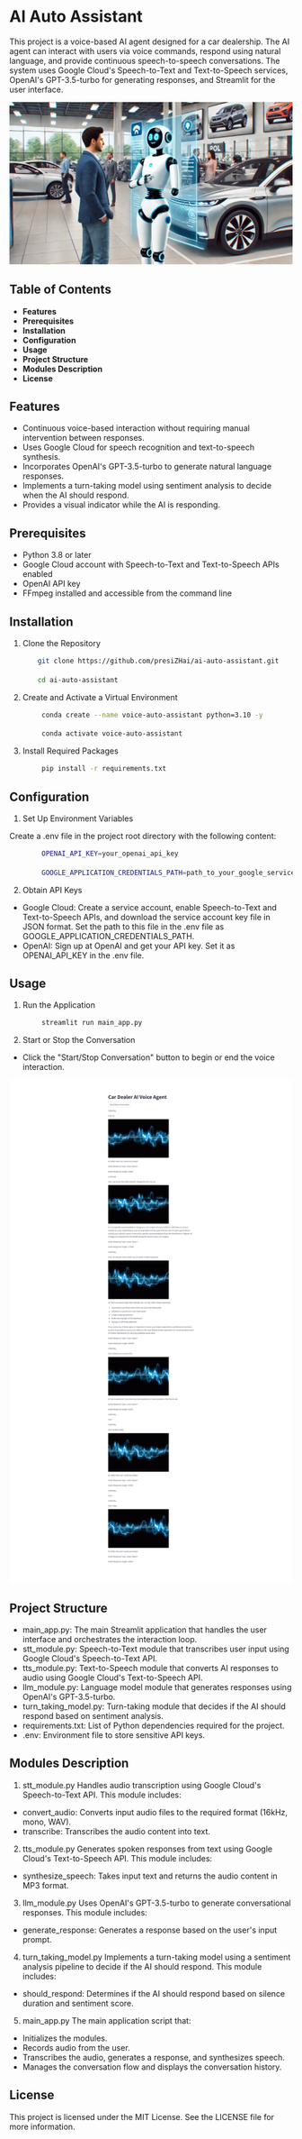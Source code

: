 # AI Auto Assistant

This project is a voice-based AI agent designed for a car dealership. The AI agent can interact with users via voice commands, respond using natural language, and provide continuous speech-to-speech conversations. The system uses Google Cloud's Speech-to-Text and Text-to-Speech services, OpenAI's GPT-3.5-turbo for generating responses, and Streamlit for the user interface.

![AI Voice Assistant for Car Dealership](images/ai_assistant.webp)

## Table of Contents
* **Features**
* **Prerequisites**
* **Installation**
* **Configuration**
* **Usage**
* **Project Structure**
* **Modules Description**
* **License**

## Features
* Continuous voice-based interaction without requiring manual intervention between responses.
* Uses Google Cloud for speech recognition and text-to-speech synthesis.
* Incorporates OpenAI's GPT-3.5-turbo to generate natural language responses.
* Implements a turn-taking model using sentiment analysis to decide when the AI should respond.
* Provides a visual indicator while the AI is responding.

## Prerequisites
* Python 3.8 or later
* Google Cloud account with Speech-to-Text and Text-to-Speech APIs enabled
* OpenAI API key
* FFmpeg installed and accessible from the command line

## Installation

1. Clone the Repository
```bash
       git clone https://github.com/presiZHai/ai-auto-assistant.git

       cd ai-auto-assistant
```
2. Create and Activate a Virtual Environment

```bash
        conda create --name voice-auto-assistant python=3.10 -y

        conda activate voice-auto-assistant
```
3. Install Required Packages

```bash
        pip install -r requirements.txt
```

## Configuration

1. Set Up Environment Variables

Create a .env file in the project root directory with the following content:
```bash
        OPENAI_API_KEY=your_openai_api_key

        GOOGLE_APPLICATION_CREDENTIALS_PATH=path_to_your_google_service_account_json
```

2. Obtain API Keys

* Google Cloud: Create a service account, enable Speech-to-Text and Text-to-Speech APIs, and download the service account key file in JSON format. Set the path to this file in the .env file as GOOGLE_APPLICATION_CREDENTIALS_PATH.
* OpenAI: Sign up at OpenAI and get your API key. Set it as OPENAI_API_KEY in the .env file.

## Usage

1. Run the Application

```bash
        streamlit run main_app.py
```

2. Start or Stop the Conversation

* Click the "Start/Stop Conversation" button to begin or end the voice interaction.

![AI Voice Assistant Example](images/voice-agent.png)



## Project Structure

* main_app.py: The main Streamlit application that handles the user interface and orchestrates the interaction loop.
* stt_module.py: Speech-to-Text module that transcribes user input using Google Cloud's Speech-to-Text API.
* tts_module.py: Text-to-Speech module that converts AI responses to audio using Google Cloud's Text-to-Speech API.
* llm_module.py: Language model module that generates responses using OpenAI's GPT-3.5-turbo.
* turn_taking_model.py: Turn-taking module that decides if the AI should respond based on sentiment analysis.
* requirements.txt: List of Python dependencies required for the project.
* .env: Environment file to store sensitive API keys.

## Modules Description

1. stt_module.py
Handles audio transcription using Google Cloud's Speech-to-Text API. This module includes:
* convert_audio: Converts input audio files to the required format (16kHz, mono, WAV).
* transcribe: Transcribes the audio content into text.

2. tts_module.py
Generates spoken responses from text using Google Cloud's Text-to-Speech API. This module includes:
* synthesize_speech: Takes input text and returns the audio content in MP3 format.

3. llm_module.py
Uses OpenAI's GPT-3.5-turbo to generate conversational responses. This module includes:
* generate_response: Generates a response based on the user's input prompt.

4. turn_taking_model.py
Implements a turn-taking model using a sentiment analysis pipeline to decide if the AI should respond. This module includes:
* should_respond: Determines if the AI should respond based on silence duration and sentiment score.

5. main_app.py
The main application script that:
* Initializes the modules.
* Records audio from the user.
* Transcribes the audio, generates a response, and synthesizes speech.
* Manages the conversation flow and displays the conversation history.

## License

This project is licensed under the MIT License. See the LICENSE file for more information.